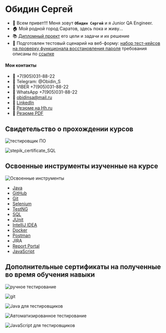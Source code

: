 # Обидин Сергей

*  :wave: Всем привет!!! Меня зовут **`Обидин Сергей`** и я Junior QA Engineer.
*  :house: Мой родной город Саратов, здесь пока и живу...
*  :books: [Дипломный проект](https://github.com/OSA85/AQA_Diplom) его цели и задачи и их решение
*  :page_facing_up: Подготовлен тестовый сценарий на веб-форму: [набор тест-кейсов на проверку функционала восстановления пароля](https://docs.google.com/spreadsheets/d/12fIkdA3Um6PYOw8qr_TJVnCjzQwK2_9LODH3O1Rp7YY/edit?usp=sharing) требования описаны по [ссылке](https://docs.google.com/document/d/12deDbATIy0Xps8MiWvumNqHISfAlFc4etY8F4lPcqJ4/edit?usp=sharing)



#### Мои контакты
- :iphone: +7(905)031-88-22
- :iphone: Telegram: @Obidin_S
- :memo: VIBER +7(905)031-88-22
- :memo: WhatsApp +7(905)031-88-22
- :e-mail: obidinsa@mail.ru
- :scroll: [LinkedIn](linkedin.com/in/sergey-obidin-29502323b)
- :scroll: [Резюме на Hh.ru](https://saratov.hh.ru/applicant/resumes/view?resume=6fe1306cff09d49ab50039ed1f7a636d433232)
- :scroll: [Резюме PDF](https://drive.google.com/file/d/1ECtMXeK-RkdI1iLnSlEaynbsO6Y508Wa/view?usp=sharing)

## Свидетельство о прохождении курсов 

![тестировщик ПО](https://user-images.githubusercontent.com/91024430/161815973-e3a6eb63-64b1-46e8-9616-0c84b92b2395.jpg)

![stepik_certificate_SQL](https://user-images.githubusercontent.com/91024430/189958233-3cf39041-1bdb-4a3e-8063-1a77733f6512.jpg)


## Освоенные инструменты изученные на курсе
![Освоенные инструменты](https://user-images.githubusercontent.com/91024430/161751035-a2cf16de-573c-49f5-aee0-1a53500b9085.jpg)
* [Java](https://github.com/OSA85/AQA_Diplom)
* [GitHub](https://github.com/OSA85?tab=repositories)
* [Git](https://github.com/OSA85/TerminalLinuxPartTwo)
* [Selenium](https://github.com/OSA85/AQA_Selenium)
* [TestNG](https://github.com/OSA85/AQA_1_1/tree/testng)
* [SQL](https://stepik.org/cert/1662910)
* [JUnit](https://github.com/OSA85/AQA_1_1/tree/junit4)
* [IntelliJ IDEA](https://github.com/OSA85/AQA_Diplom)
* [Docker](https://github.com/OSA85/AQA_Docker_1)
* [Postman](https://github.com/OSA85/Postman_HW_2)
* JIRA
* [Report Portal](https://github.com/OSA85/AQA_Report_Portal_1)
* [JavaScript](https://github.com/OSA85/JS_HW_3)


## Дополнительные сертификаты на полученные во время обучения навыки
![ручное тестирование](https://user-images.githubusercontent.com/91024430/161722045-f20f0fc4-b6fc-43b3-8bb7-d57b26e47531.jpg)

![git](https://user-images.githubusercontent.com/91024430/161721344-ecd50839-d31a-4e95-a36c-36479f7a1334.jpg)

![Java для тестировщиков](https://user-images.githubusercontent.com/91024430/161722081-b8d85771-ed83-4635-be77-b7fc921e8abd.jpg)

![Автоматизированное тестирование](https://user-images.githubusercontent.com/91024430/161722094-62b459cb-1ec8-46f6-97bc-2598d857d33d.jpg)


![JavaScript для тестировщиков](https://user-images.githubusercontent.com/91024430/182791889-d39dab29-8e72-431c-be29-35ca351321be.jpg)


